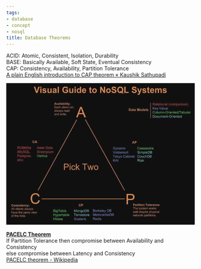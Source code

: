 ```yaml
---
tags:
- database
- concept
- nosql
title: Database Theorems
---
```


ACID: Atomic, Consistent, Isolation, Durability  
BASE: Basically Available, Soft State, Eventual Consistency  
CAP: Consistency, Availability, Partition Tolerance  
[A plain English introduction to CAP theorem « Kaushik Sathupadi](http://ksat.me/a-plain-english-introduction-to-cap-theorem)

![cap-theorem|500](../../cloud-service-providers/aws/images/cap-theorem.jpg)

**<u>PACELC Theorem</u>**  
If Partition Tolerance then compromise between Availability and Consistency  
else compromise between Latency and Consistency  
[PACELC theorem - Wikipedia](https://en.wikipedia.org/wiki/PACELC_theorem)
